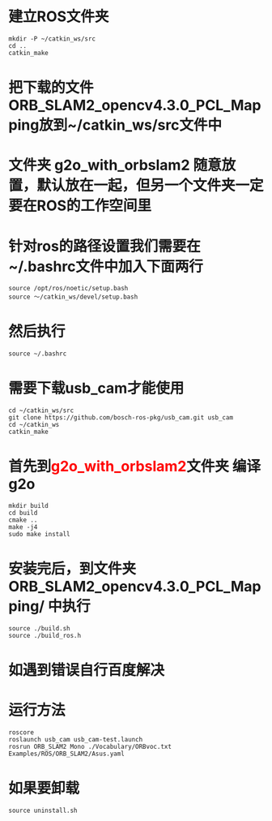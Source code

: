 # 建立ROS文件夹 
```shell
mkdir -P ~/catkin_ws/src
cd ..
catkin_make
```


# 把下载的文件ORB_SLAM2_opencv4.3.0_PCL_Mapping放到~/catkin_ws/src文件中
# 文件夹 g2o_with_orbslam2 随意放置，默认放在一起，但另一个文件夹一定要在ROS的工作空间里

# 针对ros的路径设置我们需要在~/.bashrc文件中加入下面两行
```shell
source /opt/ros/noetic/setup.bash
source ～/catkin_ws/devel/setup.bash
```

# 然后执行
```shell
source ~/.bashrc
```

# 需要下载usb_cam才能使用
```shell
cd ~/catkin_ws/src
git clone https://github.com/bosch-ros-pkg/usb_cam.git usb_cam
cd ~/catkin_ws
catkin_make
```


# 首先到<font color=red>g2o_with_orbslam2</font>文件夹 编译g2o
```shell
mkdir build
cd build 
cmake ..
make -j4
sudo make install
```


# 安装完后，到文件夹 ORB_SLAM2_opencv4.3.0_PCL_Mapping/ 中执行
```shell
source ./build.sh
source ./build_ros.h
```

# 如遇到错误自行百度解决

# 运行方法
```shell
roscore 
roslaunch usb_cam usb_cam-test.launch
rosrun ORB_SLAM2 Mono ./Vocabulary/ORBvoc.txt Examples/ROS/ORB_SLAM2/Asus.yaml
```

# 如果要卸载
```shell
source uninstall.sh
```
